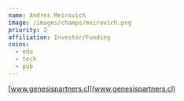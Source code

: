 ```yaml
---
name: Andres Meirovich
image: /images/champs/meirovich.png
priority: 2
affiliation: Investor/Funding
coins:
  - edu
  - tech
  - pub
---
```


[www.genesispartners.cl](www.genesispartners.cl)
